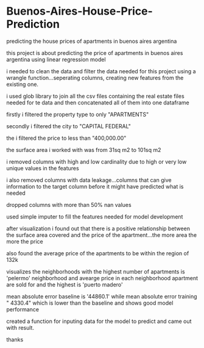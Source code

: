 # Buenos-Aires-House-Price-Prediction

predicting the house prices of apartments in buenos aires argentina

this project is about predicting the price of apartments in buenos aires argentina using linear regression model

i needed to clean the data and filter the data needed for this project using a wrangle function...seperating columns, creating new features from the existing one.

i used glob library to join all the csv files containing the real estate files needed for te data and then concatenated all of them into one dataframe

firstly i filtered the property type to only "APARTMENTS"

secondly i filtered the city to "CAPITAL FEDERAL"

the i filtered the price to less than "400,000.00" 

the surface area i worked with was from 31sq m2 to 101sq m2

i removed columns with high and low cardinality due to high or very low unique values in the features

i also removed columns with data leakage...columns that can give information to the target column before it might have predicted what is needed

dropped columns with more than 50% nan values

used simple imputer to fill the features needed for model development

after visualization i found out that there is a positive relationship between the surface area covered and the price of the apartment...the more area the more the price

also found the average price of the apartments to be within the region of 132k

visualizes the neighborhoods with the highest number of apartments is 'pelermo' neighborhood and avearge price in each neighborhood apartment are sold for and the highest is 'puerto madero'

mean absolute error baseline is  '44860.1' while mean absolute error training " 4330.4" which is lower than the baseline and shows good model performance

created a function for inputing data for the model to predict and came out with result.

thanks
